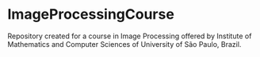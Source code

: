 # ImageProcessingCourse
Repository created for a course in Image Processing offered by Institute of Mathematics and Computer Sciences of University of São Paulo, Brazil.
